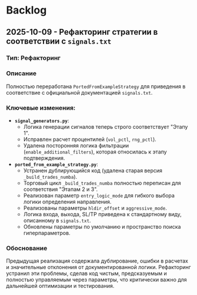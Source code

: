 # Backlog

## 2025-10-09 - Рефакторинг стратегии в соответствии с `signals.txt`

### Тип: Рефакторинг

### Описание
Полностью переработана `PortedFromExampleStrategy` для приведения в соответствие с официальной документацией `signals.txt`.

### Ключевые изменения:
- **`signal_generators.py`**:
    - Логика генерации сигналов теперь строго соответствует "Этапу 1".
    - Исправлен расчет процентилей (`vol_pctl`, `rng_pctl`).
    - Удалена посторонняя логика фильтрации (`enable_additional_filters`), которая относилась к этапу подтверждения.
- **`ported_from_example_strategy.py`**:
    - Устранен дублирующийся код (удалена старая версия `_build_trades_numba`).
    - Торговый цикл `_build_trades_numba` полностью переписан для соответствия "Этапам 2 и 3".
    - Реализован параметр `entry_logic_mode` для гибкого выбора логики определения направления.
    - Реализованы параметры `hldir_offset` и `aggressive_mode`.
    - Логика входа, выхода, SL/TP приведена к стандартному виду, описанному в `signals.txt`.
    - Обновлены параметры по умолчанию и пространство поиска гиперпараметров.

### Обоснование
Предыдущая реализация содержала дублирование, ошибки в расчетах и значительные отклонения от документированной логики. Рефакторинг устранил эти проблемы, сделав код чистым, предсказуемым и полностью управляемым через параметры, что критически важно для дальнейшей оптимизации и тестирования.